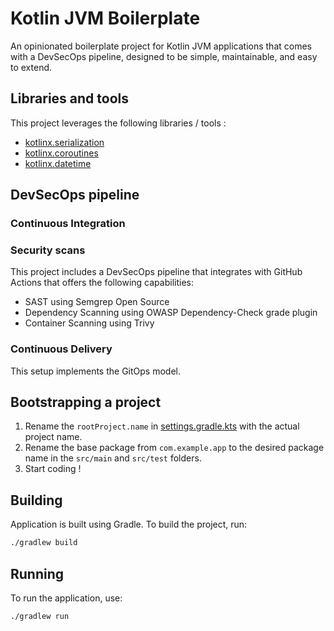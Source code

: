 # Kotlin JVM Boilerplate

An opinionated boilerplate project for Kotlin JVM applications that comes with a DevSecOps pipeline, designed to be simple, maintainable, and easy to extend.

## Libraries and tools

This project leverages the following libraries / tools :

- [kotlinx.serialization](https://github.com/Kotlin/kotlinx.serialization)
- [kotlinx.coroutines](https://github.com/Kotlin/kotlinx.coroutines)
- [kotlinx.datetime](https://github.com/Kotlin/kotlinx-datetime)

## DevSecOps pipeline

### Continuous Integration

### Security scans

This project includes a DevSecOps pipeline that integrates with GitHub Actions that offers the following capabilities:

- SAST using Semgrep Open Source
- Dependency Scanning using OWASP Dependency-Check grade plugin
- Container Scanning using Trivy

### Continuous Delivery

This setup implements the GitOps model. 

## Bootstrapping a project

1. Rename the `rootProject.name` in [settings.gradle.kts](./settings.gradle.kts) with the actual project name.
2. Rename the base package from `com.example.app` to the desired package name in the `src/main` and `src/test` folders.
3. Start coding !

## Building

Application is built using Gradle. To build the project, run:

```sh
./gradlew build
```

## Running

To run the application, use:

```sh
./gradlew run
```